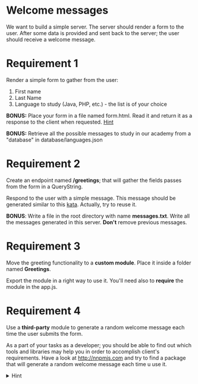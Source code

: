 # Welcome messages

We want to build a simple server. The server should render a form to the user. After some data is provided and sent back to the server; the user should receive a welcome message.

# Requirement 1

Render a simple form to gather from the user:

1. First name
2. Last Name
3. Language to study (Java, PHP, etc.) - the list is of your choice

**BONUS:** Place your form in a file named form.html. Read it and return it as a response to the client when requested. [Hint](https://nodejs.dev/learn/reading-files-with-nodejs)

**BONUS:** Retrieve all the possible messages to study in our academy from a "database" in  database/languages.json

# Requirement 2

Create an endpoint named __/greetings__; that will gather the fields passes from the form in a QueryString.

Respond to the user with a simple message. This message should be generated similar to this [kata](https://www.codewars.com/kata/58279e13c983ca4a2a00002a). Actually, try to reuse it.

**BONUS**: Write a file in the root directory with name __messages.txt__. Write all the messages generated in this server. **Don't** remove previous messages.

# Requirement 3

Move the greeting functionality to a **custom module**. Place it inside a folder named **Greetings**. 

Export the module in a right way to use it. You'll need also to __require__ the module in the app.js.

# Requirement 4

Use a **third-party** module to generate a random welcome message each time the user submits the form.

As a part of your tasks as a developer; you should be able to find out which tools and libraries may help you in order to accomplish client's requirements. Have a look at http://nnpmjs.com and try to find a package that will generate a random welcome message each time u use it.


<details>
  <summary>Hint</summary>
  <p>Have a look at this <a href="https://www.npmjs.com/package/greetings"> one</a></p>
</details>